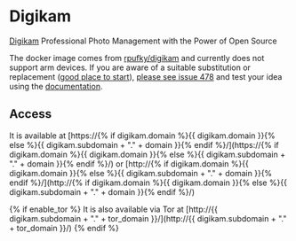 # Digikam

[Digikam](https://www.digikam.org/) Professional Photo Management with the Power of Open Source

The docker image comes from [rpufky/digikam](https://hub.docker.com/r/rpufky/digikam)
and currently does not support arm devices.
If you are aware of a suitable substitution or replacement ([good place to start](https://hub.docker.com/search?q=digikam&type=image&architecture=arm%2Carm64)),
 [please see issue 478](https://gitlab.com/NickBusey/HomelabOS/-/issues/478)
and test your idea using the [documentation](https://homelabos.com/docs/development/adding_services/).

## Access

It is available at [https://{% if digikam.domain %}{{ digikam.domain }}{% else %}{{ digikam.subdomain + "." + domain }}{% endif %}/](https://{% if digikam.domain %}{{ digikam.domain }}{% else %}{{ digikam.subdomain + "." + domain }}{% endif %}/) or [http://{% if digikam.domain %}{{ digikam.domain }}{% else %}{{ digikam.subdomain + "." + domain }}{% endif %}/](http://{% if digikam.domain %}{{ digikam.domain }}{% else %}{{ digikam.subdomain + "." + domain }}{% endif %}/)

{% if enable_tor %}
It is also available via Tor at [http://{{ digikam.subdomain + "." + tor_domain }}/](http://{{ digikam.subdomain + "." + tor_domain }}/)
{% endif %}

